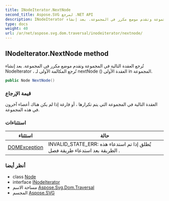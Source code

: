 ```yaml
---
title: INodeIterator.NextNode
second_title: Aspose.SVG لمرجع .NET API
description: INodeIterator طريقة. تُرجع العقدة التالية في المجموعة وتقدم موضع مكرر في المجموعة. بعد إنشاء NodeIterator  تُرجع المكالمة الأولى لـ nextNode  العقدة الأولى in المجموعة.
type: docs
weight: 40
url: /ar/net/aspose.svg.dom.traversal/inodeiterator/nextnode/
---
```

## INodeIterator.NextNode method

تُرجع العقدة التالية في المجموعة وتقدم موضع مكرر في المجموعة. بعد إنشاء NodeIterator ، تُرجع المكالمة الأولى لـ nextNode () العقدة الأولى in المجموعة.

```csharp
public Node NextNode()
```

### قيمة الإرجاع

العقدة التالية في المجموعة التي يتم تكرارها ، أو فارغة إذا لم يكن هناك أعضاء آخرون في هذه المجموعة.

### استثناءات

| استثناء | حالة |
| --- | --- |
| [DOMException](../../../aspose.svg.dom/domexception/) | INVALID_STATE_ERR: يُطلق إذا تم استدعاء هذه الطريقة بعد استدعاء طريقة فصل . |

### أنظر أيضا

* class [Node](../../../aspose.svg.dom/node/)
* interface [INodeIterator](../)
* مساحة الاسم [Aspose.Svg.Dom.Traversal](../../inodeiterator/)
* المجسم [Aspose.SVG](../../../)


